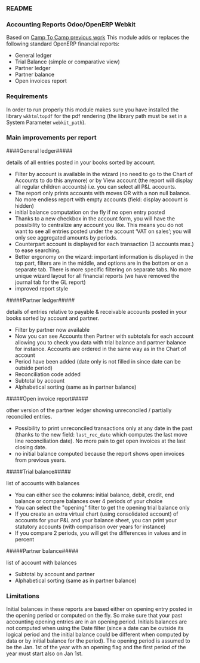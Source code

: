 ### README ###


### Accounting Reports Odoo/OpenERP Webkit ###

Based on [Camp To Camp previous work](http://bazaar.launchpad.net/~camptocamp/c2c-financial-addons/trunk/files/head:/account_financial_report_webkit/)
This module adds or replaces the following standard OpenERP financial reports:

 * General ledger
 * Trial Balance (simple or comparative view)
 * Partner ledger
 * Partner balance
 * Open invoices report

### Requirements ###

In order to run properly this module makes sure you have installed the
library `wkhtmltopdf` for the pdf rendering (the library path must be
set in a System Parameter `webkit_path`).

### Main improvements per report ###

####General ledger#####

details of all entries posted in your books sorted by account.

* Filter by account is available in the wizard (no need to go to the
  Chart of Accounts to do this anymore) or by View account (the report
  will display all regular children accounts) i.e. you can select all
  P&L accounts.
* The report only prints accounts with moves OR with a non
  null balance. No more endless report with empty accounts (field:
  display account is hidden)
* initial balance computation on the fly if no open entry posted
* Thanks to a new checkbox in the account form, you will have the
  possibility to centralize any account you like.  This means you do
  not want to see all entries posted under the account ‘VAT on sales’;
  you will only see aggregated amounts by periods.
* Counterpart account is displayed for each transaction (3 accounts max.)
  to ease searching.
* Better ergonomy on the wizard: important information is displayed in
  the top part, filters are in the middle, and options are in the
  bottom or on a separate tab. There is more specific filtering on
  separate tabs. No more unique wizard layout for all financial
  reports (we have removed the journal tab for the GL report)
* improved report style

#####Partner ledger#####

details of entries relative to payable & receivable accounts
 posted in your books sorted by account and partner.

* Filter by partner now available
* Now you can see Accounts then Partner with subtotals for each
  account allowing you to check you data with trial balance and
  partner balance for instance. Accounts are ordered in the same way as
  in the Chart of account
* Period have been added (date only is not filled in since date can be
  outside period)
* Reconciliation code added
* Subtotal by account
* Alphabetical sorting (same as in partner balance)

#####Open invoice report#####

other version of the partner ledger showing
unreconciled / partially reconciled entries.

* Possibility to print unreconciled transactions only at any date in
  the past (thanks to the new field: `last_rec_date` which computes
  the last move line reconciliation date). No more pain to get open
  invoices at the last closing date.
* no initial balance computed because the report shows open invoices
  from previous years.

#####Trial balance#####

list of accounts with balances

* You can either see the columns: initial balance, debit, credit,
  end balance or compare balances over 4 periods of your choice
* You can select the "opening" filter to get the opening trial balance
  only
* If you create an extra virtual chart (using consolidated account) of
  accounts for your P&L and your balance sheet, you can print your
  statutory accounts (with comparison over years for instance)
* If you compare 2 periods, you will get the differences in values and
  in percent

#####Partner balance#####

list of account with balances

* Subtotal by account and partner
* Alphabetical sorting (same as in partner balance)

### Limitations ###

Initial balances in these reports are based either on opening entry
posted in the opening period or computed on the fly. So make sure
that your past accounting opening entries are in an opening period.
Initials balances are not computed when using the Date filter (since a
date can be outside its logical period and the initial balance could
be different when computed by data or by initial balance for the
period). The opening period is assumed to be the Jan. 1st of the year
with an opening flag and the first period of the year must start also
on Jan 1st.
